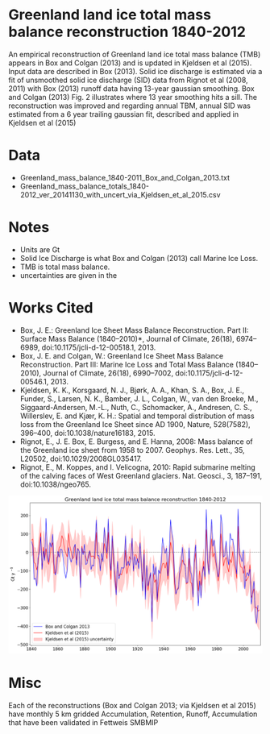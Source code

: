 # Greenland land ice total mass balance reconstruction 1840-2012
An empirical reconstruction of Greenland land ice total mass balance (TMB) appears in Box and Colgan (2013) and is updated in Kjeldsen et al (2015). Input data are described in Box (2013). Solid ice discharge is estimated via a fit of unsmoothed solid ice discharge (SID) data from Rignot et al (2008, 2011) with Box (2013) runoff data having 13-year gaussian smoothing. Box and Colgan (2013) Fig. 2 illustrates where 13 year smoothing hits a sill. The reconstruction was improved and regarding annual TBM, annual SID was estimated from a 6 year trailing gaussian fit, described and applied in Kjeldsen et al (2015)

# Data
- Greenland_mass_balance_1840-2011_Box_and_Colgan_2013.txt
- Greenland_mass_balance_totals_1840-2012_ver_20141130_with_uncert_via_Kjeldsen_et_al_2015.csv

# Notes
- Units are Gt
- Solid Ice Discharge is what Box and Colgan (2013) call Marine Ice Loss. 
- TMB is total mass balance.
- uncertainties are given in the


# Works Cited
- Box, J. E.: Greenland Ice Sheet Mass Balance Reconstruction. Part II: Surface Mass Balance (1840–2010)*, Journal of Climate, 26(18), 6974–6989, doi:10.1175/jcli-d-12-00518.1, 2013.
- Box, J. E. and Colgan, W.: Greenland Ice Sheet Mass Balance Reconstruction. Part III: Marine Ice Loss and Total Mass Balance (1840–2010), Journal of Climate, 26(18), 6990–7002, doi:10.1175/jcli-d-12-00546.1, 2013.
- Kjeldsen, K. K., Korsgaard, N. J., Bjørk, A. A., Khan, S. A., Box, J. E., Funder, S., Larsen, N. K., Bamber, J. L., Colgan, W., van den Broeke, M., Siggaard-Andersen, M.-L., Nuth, C., Schomacker, A., Andresen, C. S., Willerslev, E. and Kjær, K. H.: Spatial and temporal distribution of mass loss from the Greenland Ice Sheet since AD 1900, Nature, 528(7582), 396–400, doi:10.1038/nature16183, 2015.
- Rignot, E., J. E. Box, E. Burgess, and E. Hanna, 2008: Mass balance of the Greenland ice sheet from 1958 to 2007. Geophys. Res.
Lett., 35, L20502, doi:10.1029/2008GL035417.
- Rignot, E., M. Koppes, and I. Velicogna, 2010: Rapid submarine melting of the calving faces of West Greenland glaciers. Nat. Geosci.,
3, 187–191, doi:10.1038/ngeo765.


![](plot_timeseries_TMB_1840-2012.png)

# Misc
Each of the reconstructions (Box and Colgan 2013; via Kjeldsen et al 2015) have monthly 5 km gridded Accumulation, Retention, Runoff, Accumulation that have been validated in Fettweis SMBMIP
